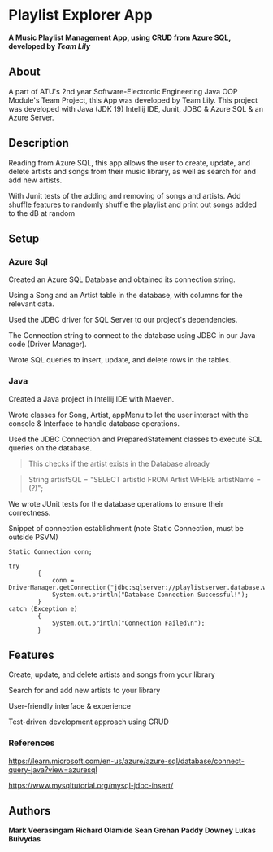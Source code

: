 # Playlist Explorer App

**A Music Playlist Management App, using CRUD from Azure SQL, developed by _Team Lily_**

## About
A part of ATU's 2nd year Software-Electronic Engineering Java OOP Module's Team Project, this App was developed by Team Lily.
This project was developed with Java (JDK 19) Intellij IDE, Junit, JDBC & Azure SQL & an Azure Server.

## Description
Reading from Azure SQL, this app allows the user to create, update, and delete artists and songs from their music library, 
as well as search for and add new artists. 

With Junit tests of the adding and removing of songs and artists.
Add shuffle features to randomly shuffle the playlist and print out songs added to the dB at random


## Setup

### Azure Sql

Created an Azure SQL Database and obtained its connection string.

Using a Song and an Artist table in the database, with columns for the relevant data.

Used the JDBC driver for SQL Server to our project's dependencies.

The Connection string to connect to the database using JDBC in our Java code (Driver Manager).

Wrote SQL queries to insert, update, and delete rows in the tables.

### Java

Created a Java project in Intellij IDE with Maeven.

Wrote classes for Song, Artist, appMenu to let the user interact with the console & Interface to handle database operations.

Used the JDBC Connection and PreparedStatement classes to execute SQL queries on the database.

> This checks if the artist exists in the Database already

> String artistSQL = "SELECT artistId FROM Artist WHERE artistName = (?)";

We wrote JUnit tests for the database operations to ensure their correctness.

Snippet of connection establishment (note Static Connection, must be outside PSVM)
```
Static Connection conn;

try
        {
            conn = DriverManager.getConnection("jdbc:sqlserver://playlistserver.database.windows.net:1433;database=PlaylistExplorerDB;encrypt=true;trustServerCertificate=false;hostNameInCertificate=*.database.windows.net;loginTimeout=30;","user","password");
            System.out.println("Database Connection Successful!");
        }
catch (Exception e)
        {
            System.out.println("Connection Failed\n");
        }
```


## Features
Create, update, and delete artists and songs from your library

Search for and add new artists to your library

User-friendly interface & experience

Test-driven development approach using CRUD


### References
https://learn.microsoft.com/en-us/azure/azure-sql/database/connect-query-java?view=azuresql

https://www.mysqltutorial.org/mysql-jdbc-insert/

## Authors
**Mark Veerasingam**
**Richard Olamide**
**Sean Grehan**
**Paddy Downey**
**Lukas Buivydas**
